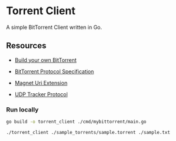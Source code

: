 # Torrent Client

A simple BitTorrent Client written in Go.

## Resources

- [Build your own BitTorrent](https://app.codecrafters.io/courses/bittorrent/overview)

- [BitTorrent Protocol Specification](https://www.bittorrent.org/beps/bep_0003.html)

- [Magnet Uri Extension](https://www.bittorrent.org/beps/bep_0009.html)

- [UDP Tracker Protocol](https://www.bittorrent.org/beps/bep_0015.html)

### Run locally

```bash
go build -o torrent_client ./cmd/mybittorrent/main.go

./torrent_client ./sample_torrents/sample.torrent ./sample.txt
```
